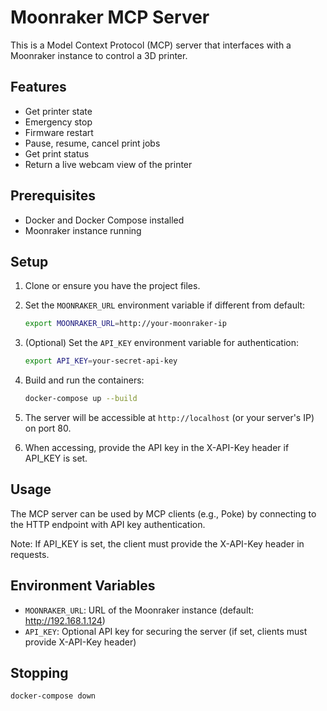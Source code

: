 # Moonraker MCP Server

This is a Model Context Protocol (MCP) server that interfaces with a Moonraker instance to control a 3D printer.

## Features

- Get printer state
- Emergency stop
- Firmware restart
- Pause, resume, cancel print jobs
- Get print status
- Return a live webcam view of the printer

## Prerequisites

- Docker and Docker Compose installed
- Moonraker instance running

## Setup

1. Clone or ensure you have the project files.

2. Set the `MOONRAKER_URL` environment variable if different from default:
   ```bash
   export MOONRAKER_URL=http://your-moonraker-ip
   ```

3. (Optional) Set the `API_KEY` environment variable for authentication:
   ```bash
   export API_KEY=your-secret-api-key
   ```

4. Build and run the containers:
   ```bash
   docker-compose up --build
   ```

5. The server will be accessible at `http://localhost` (or your server's IP) on port 80.

6. When accessing, provide the API key in the X-API-Key header if API_KEY is set.

## Usage

The MCP server can be used by MCP clients (e.g., Poke) by connecting to the HTTP endpoint with API key authentication.

Note: If API_KEY is set, the client must provide the X-API-Key header in requests.

## Environment Variables

- `MOONRAKER_URL`: URL of the Moonraker instance (default: http://192.168.1.124)
- `API_KEY`: Optional API key for securing the server (if set, clients must provide X-API-Key header)

## Stopping

```bash
docker-compose down
```
